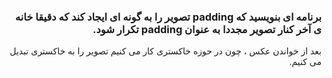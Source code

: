<div dir="rtl">
  
### برنامه ای بنویسید که padding تصویر را به گونه ای ایجاد کند که دقیقا خانه ی آخر کنار تصویر مجددا به عنوان padding تکرار شود.
  بعد از خواندن عکس ، چون در حوزه خاکستری کار می کنیم تصویر را به خاکستری تبدیل می کنیم.
  </br>
